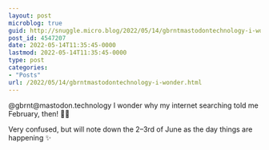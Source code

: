```yaml
---
layout: post
microblog: true
guid: http://snuggle.micro.blog/2022/05/14/gbrntmastodontechnology-i-wonder.html
post_id: 4547207
date: 2022-05-14T11:35:45-0000
lastmod: 2022-05-14T11:35:45-0000
type: post
categories:
- "Posts"
url: /2022/05/14/gbrntmastodontechnology-i-wonder.html
---
```

<p>@gbrnt@mastodon.technology I wonder why my internet searching told me February, then! 🤔💭</p><p>Very confused, but will note down the 2–3rd of June as the day things are happening ✨</p>
